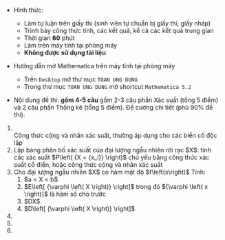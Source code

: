 * Hình thức:
  + Làm tự luận trên giấy thi (sinh viên tự chuẩn bị giấy thi, giấy nháp)
  + Trình bày công thức tính, các kết quả, kể cả các kết quả trung gian
  + Thời gian **60** phút
  + Làm trên máy tính tại phòng máy
  + **Không được sử dụng tài liệu**
  
* Hướng dẫn mở Mathematica trên máy tính tại phòng máy
  + Trên `Desktop` mở thư mục `TOAN UNG DUNG`
  + Trong thư mục `TOAN UNG DUNG` mở shortcut `Mathematica 5.2`

* Nội dung đề thi: **gồm 4-5 câu** gồm 2-3 câu phần Xác suất (tổng 5 điểm) và 2 câu phần Thống kê (tổng 5 điểm). Đề cương chi tiết (phủ 90% đề thi):
<ol>
<li></li> Công thức cộng và nhân xác suất, thường áp dụng cho các biến cố độc lập
<li>Lập bảng phân bố xác suất của đại lượng ngẫu nhiên rời rạc $X$: tính các xác suất $P\left( {X = {x_i}} \right)$  chủ yếu bằng công thức xác suất cổ điển, hoặc công thức cộng và nhân xác suất</li>
<li>Cho đại lượng ngẫu nhiên $X$ có hàm mật độ $f\left(x\right)$ Tính: 
  <ol>
  <li>$a < X < b$</li>
  <li>$E\left[ {\varphi \left( X \right)} \right]$ trong đó ${\varphi \left( x \right)}$ là hàm số cho trước</li>
  <li>$DX$</li>
  <li>$D\left[ {\varphi \left( X \right)} \right]$</li>
  </ol>
</li>
<li></li>
<li></li>
<li></li>
</ol>
